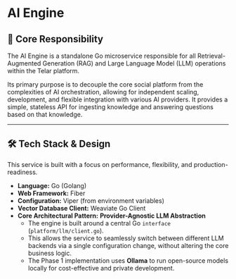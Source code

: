 # AI Engine

## 🎯 Core Responsibility

The AI Engine is a standalone Go microservice responsible for all Retrieval-Augmented Generation (RAG) and Large Language Model (LLM) operations within the Telar platform.

Its primary purpose is to decouple the core social platform from the complexities of AI orchestration, allowing for independent scaling, development, and flexible integration with various AI providers. It provides a simple, stateless API for ingesting knowledge and answering questions based on that knowledge.

---

## 🛠️ Tech Stack & Design

This service is built with a focus on performance, flexibility, and production-readiness.

*   **Language:** Go (Golang)
*   **Web Framework:** Fiber 
*   **Configuration:** Viper (from environment variables)
*   **Vector Database Client:** Weaviate Go Client
*   **Core Architectural Pattern:** **Provider-Agnostic LLM Abstraction**
    *   The engine is built around a central Go `interface` (`platform/llm/client.go`).
    *   This allows the service to seamlessly switch between different LLM backends via a single configuration change, without altering the core business logic.
    *   The Phase 1 implementation uses **Ollama** to run open-source models locally for cost-effective and private development.
